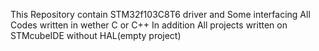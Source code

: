 This Repository contain STM32f103C8T6 driver and Some interfacing
All Codes written in wether C or C++
In addition All projects written on STMcubeIDE without HAL(empty project)
